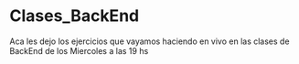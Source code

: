 # Clases_BackEnd
Aca les dejo los ejercicios que vayamos haciendo en vivo en las clases de BackEnd de los Miercoles a las 19 hs
